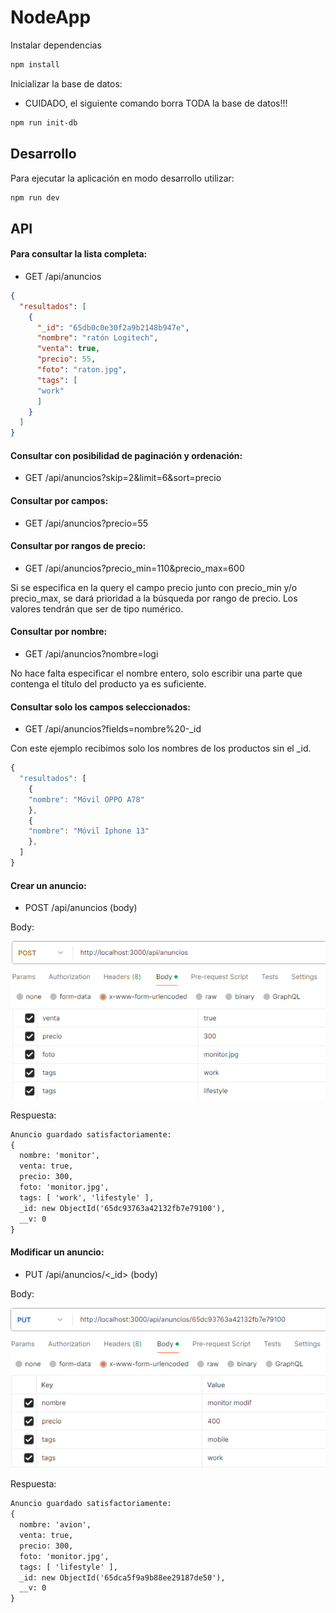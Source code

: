 # NodeApp

Instalar dependencias

```js
npm install
```

Inicializar la base de datos:

* CUIDADO, el siguiente comando borra TODA la base de datos!!!

```sh
npm run init-db
```

## Desarrollo

Para ejecutar la aplicación en modo desarrollo utilizar:

```js
npm run dev
```


## API

#### Para consultar la lista completa:

- GET /api/anuncios

```json
{
  "resultados": [
    {
      "_id": "65db0c0e30f2a9b2148b947e",
      "nombre": "ratón Logitech",
      "venta": true,
      "precio": 55,
      "foto": "raton.jpg",
      "tags": [
      "work"
      ]
    }
  ]
}
```

#### Consultar con posibilidad de paginación y ordenación:

- GET /api/anuncios?skip=2&limit=6&sort=precio

#### Consultar por campos: 

- GET /api/anuncios?precio=55

#### Consultar por rangos de precio:

- GET /api/anuncios?precio_min=110&precio_max=600

Si se especifica en la query el campo precio junto con precio_min y/o precio_max, se dará prioridad a la búsqueda por rango de precio. Los valores tendrán que ser de tipo numérico.

#### Consultar por nombre:

- GET /api/anuncios?nombre=logi

No hace falta especificar el nombre entero, solo escribir una parte que contenga el título del producto ya es suficiente.

#### Consultar solo los campos seleccionados:

- GET /api/anuncios?fields=nombre%20-_id

Con este ejemplo recibimos solo los nombres de los productos sin el _id.

```js
{
  "resultados": [
    {
    "nombre": "Móvil OPPO A78"
    },
    {
    "nombre": "Móvil Iphone 13"
    },
  ]
}
```

#### Crear un anuncio:

- POST /api/anuncios (body)

Body:

![alt text](image-2.png)

Respuesta:

```html
Anuncio guardado satisfactoriamente:
{
  nombre: 'monitor',
  venta: true,
  precio: 300,
  foto: 'monitor.jpg',
  tags: [ 'work', 'lifestyle' ],
  _id: new ObjectId('65dc93763a42132fb7e79100'),
  __v: 0
}
```

#### Modificar un anuncio:

- PUT /api/anuncios/<_id>  (body)

Body:

![alt text](image-1.png)

Respuesta:

```html
Anuncio guardado satisfactoriamente:
{
  nombre: 'avion',
  venta: true,
  precio: 300,
  foto: 'monitor.jpg',
  tags: [ 'lifestyle' ],
  _id: new ObjectId('65dca5f9a9b88ee29187de50'),
  __v: 0
}
```

